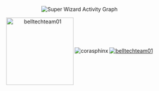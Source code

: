 <p align="center"<a href="#"><img alt="Super Wizard Activity Graph" src="https://activity-graph.herokuapp.com/graph?username=belltechteam01&bg_color=0D1117&color=e05397&line=e05397&point=FFFFFF&hide_border=true&" /></a></p>

<p align="center">
<!-- <img height="180em" src="https://github-readme-stats.vercel.app/api?username=belltechteam01&hide_border=true&count_private=true&show_icons=true&theme=radical" alt="belltechteam01" align = "center"/> -->
 <img height="180em" src="https://github-readme-stats.vercel.app/api/top-langs?username=belltechteam01&show_icons=true&locale=en&layout=compact&hide_border=true&theme=radical" alt="belltechteam01" align = "center"/>
 <img src="https://github-readme-streak-stats.herokuapp.com/?user=belltechteam01&theme=black-ice&hide_border=true&stroke=0000&background=0D1117&ring=e05397&fire=e05397&currStreakLabel=e05397" alt="corasphinx" />
 <a href="https://github.com/jfu-resume"><img src="https://github-profile-trophy.vercel.app/?username=belltechteam01&margin-w=5&theme=radical" alt="belltechteam01" /></a> 
</p>

<br>
